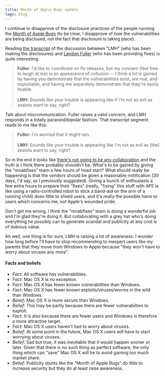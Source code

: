```yaml
---
title: Month of Apple Bugs update
tags: blog
---
```


I continue to disapprove of the disclosure practices of the people running the [Month of Apple Bugs](http://www.wincent.com/a/about/wincent/weblog/archives/2007/01/month_of_apple.php) (to be clear, I disapprove of *how* the vulnerabilities are being disclosed, not the fact that disclosure is taking place).

Reading [the transcript](http://projects.info-pull.com/moab/bug-files/landonf_bikemonkey.org-2007-01-07.html) of the discussion between "LMH" (who has been making the disclosures) and [Landon Fuller](http://landonf.bikemonkey.org/) (who has been providing fixes) is quite interesting.

> **Fuller**: I'd like to coordinate on fix releases, but my concern (feel free to laugh at me) is an appearance of collusion -- I think a lot is gained by having you demonstrate that the vulnerabilities exist, are real, and exploitable, and having me separately demonstrate that they're easily fixable.\
> \
> **LMH:** Sounds like your trouble is appearing like if I'm not as evil as zealots want to say, right?

Talk about miscommunication. Fuller raises a valid concern, and LMH responds in a totally paranoid/bipolar fashion. That transcript segment reads to me like this:

> **Fuller:** I'm worried that it might rain.\
> \
> **LMH:** Sounds like your trouble is appearing like I'm not as evil as \[the\] zealots want to say, right?

So in the end it looks like [there's not going to be any collaboration](http://groups-beta.google.com/group/moabfixes/browse_thread/thread/cf7fd155e01de2a4) and the truth is I think there probably shouldn't be. What's to be gained by giving the "moabfixes" team a few hours of head start? What should really be happening is that the *vendors* should be given a reasonable notification (30 days, I'd say, as I previously suggested). Giving a bunch of enthusiasts a few extra hours to prepare their "fixes" (really, "fixing" this stuff with APE is like using a radio-controlled robot to stick a band-aid on the arm of a running child) does little to shield users, and it's really the possible harm to users which concerns me, not Apple's wounded pride.

Don't get me wrong, I think the "moabfixes" team is doing a wonderful job and I'm glad they're doing it. But collaborating with a grey hat who's doing everything he possibly can to generate scandal and publicity at any cost is of dubious value.

Ah well, one thing is for sure, LMH is raising a lot of awareness. I wonder how long before I'll have to stop recommending to inexpert users like my parents that they move from Windows to Apple because "they won't have to worry about viruses any more".

#### Facts and beliefs

-   *Fact*: All software has vulnerabilities.
-   *Fact*: Mac OS X is no exception.
-   *Fact*: Mac OS X has fewer known vulnerabilities than Windows.
-   *Fact*: Mac OS X has fewer known exploits/viruses/worms in the wild than Windows.
-   *Belief*: Mac OS X is more secure than Windows.
-   *Belief*: This may be partly because there are fewer vulnerabilties to exploit.
-   *Fact*: It is also because there are fewer users and Windows is therefore a more attractive target.
-   *Fact*: Mac OS X users haven't had to worry about viruses.
-   *Belief*: At some point in the future, Mac OS X users *will* have to start worrying about viruses.
-   *Belief*: Sad but true; it was inevitable that it would happen sooner or later. Given that there is no such thing as perfect software, the only thing which can "save" Mac OS X will be to avoid gaining too much market share.
-   *Belief*: Publicity stunts like the "Month of Apple Bugs" do little to increase security but they do at least raise awareness.
